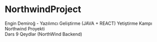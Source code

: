 # NorthwindProject
Engin Demiroğ - Yazılımcı Geliştirme (JAVA + REACT) Yetiştirme Kampı Northwind Proyekti<br/>
Dərs 9 Qeydlər (NorthWind Backend)
